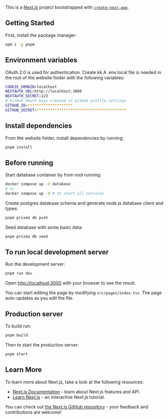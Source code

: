 This is a [Next.js](https://nextjs.org/) project bootstrapped with [`create-next-app`](https://github.com/vercel/next.js/tree/canary/packages/create-next-app).

## Getting Started

First, install the package manager:

```bash
npm i -g pnpm
```

## Environment variables

OAuth 2.0 is used for authentication. Create kk
A .env.local file is needed in the root of the website folder with the following variables:

```bash
COOKIE_DOMAIN=localhost
NEXTAUTH_URL=http://localhost:3000
NEXTAUTH_SECRET=123
# GitHub OAuth keys created in GitHub profile settings
GITHUB_ID=********************
GITHUB_SECRET=****************************************
```

## Install dependencies

From the website folder, install dependencies by running:

```bash
pnpm install
```

## Before running

Start database container by from root running:

```bash
docker compose up -d database
# or
docker compose up -d # to start all services
```

Create postgres database schema and generate node.js database client and types:

```bash
pnpm prisma db push
```

Seed database with some basic data:

```bash
pnpm prisma db seed
```

## To run local development server

Run the development server:

```bash
pnpm run dev
```

Open [http://localhost:3000](http://localhost:3000) with your browser to see the result.

You can start editing the page by modifying `src/pages/index.tsx`. The page auto-updates as you edit the file.

## Production server

To build run:

```bash
pnpm build
```

Then to start the production server:

```bash
pnpm start
```

## Learn More

To learn more about Next.js, take a look at the following resources:

-   [Next.js Documentation](https://nextjs.org/docs) - learn about Next.js features and API.
-   [Learn Next.js](https://nextjs.org/learn) - an interactive Next.js tutorial.

You can check out [the Next.js GitHub repository](https://github.com/vercel/next.js/) - your feedback and contributions are welcome!
